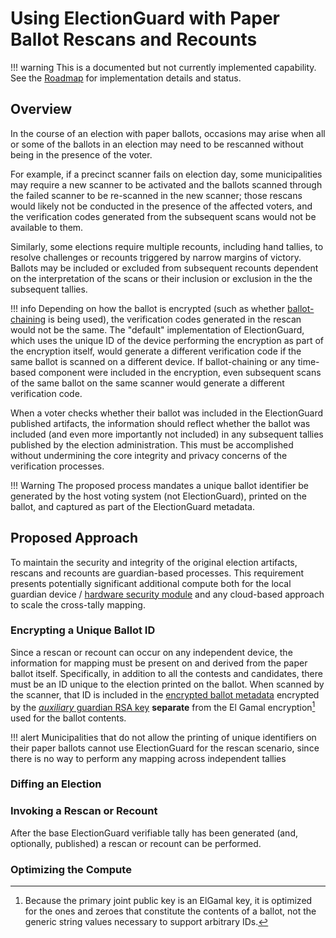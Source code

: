 # Using ElectionGuard with Paper Ballot Rescans and Recounts

!!! warning
This is a documented but not currently implemented capability. See the [Roadmap](../overview/Roadmap.md) for implementation details and status.

## Overview

In the course of an election with paper ballots, occasions may arise when all or some of the ballots in an election may need to be rescanned without being in the presence of the voter.

For example, if a precinct scanner fails on election day, some municipalities may require a new scanner to be activated and the ballots scanned through the failed scanner to be re-scanned in the new scanner; those rescans would likely not be conducted in the presence of the affected voters, and the verification codes generated from the subsequent scans would not be available to them.

Similarly, some elections require multiple recounts, including hand tallies, to resolve challenges or recounts triggered by narrow margins of victory. Ballots may be included or excluded from subsequent recounts dependent on the interpretation of the scans or their inclusion or exclusion in the the subsequent tallies.

!!! info
Depending on how the ballot is encrypted (such as whether [ballot-chaining](../overview/Glossary.md#ballot-chain) is being used), the verification codes generated in the rescan would not be the same. The "default" implementation of ElectionGuard, which uses the unique ID of the device performing the encryption as part of the encryption itself, would generate a different verification code if the same ballot is scanned on a different device. If ballot-chaining or any time-based component were included in the encryption, even subsequent scans of the same ballot on the same scanner would generate a different verification code.

When a voter checks whether their ballot was included in the ElectionGuard published artifacts, the information should reflect whether the ballot was included (and even more importantly not included) in any subsequent tallies published by the election administration. This must be accomplished without undermining the core integrity and privacy concerns of the verification processes.

!!! Warning
The proposed process mandates a unique ballot identifier be generated by the host voting system (not ElectionGuard), printed on the ballot, and captured as part of the ElectionGuard metadata.

## Proposed Approach

To maintain the security and integrity of the original election artifacts, rescans and recounts are guardian-based processes. This requirement presents potentially significant additional compute both for the local guardian device / [hardware security module](../overview/Glossary.md#hardware-security-module-hsm) and any cloud-based approach to scale the cross-tally mapping.

### Encrypting a Unique Ballot ID

Since a rescan or recount can occur on any independent device, the information for mapping must be present on and derived from the paper ballot itself. Specifically, in addition to all the contests and candidates, there must be an ID unique to the election printed on the ballot. When scanned by the scanner, that ID is included in the [encrypted ballot metadata](../overview/Glossary.md#encrypted-ballot-metadata) encrypted by the [_auxiliary_ guardian RSA key](../overview/Glossary.md#auxiliary-guardian-key) **separate** from the El Gamal encryption[^rs1] used for the ballot contents.

!!! alert
Municipalities that do not allow the printing of unique identifiers on their paper ballots cannot use ElectionGuard for the rescan scenario, since there is no way to perform any mapping across independent tallies

### Diffing an Election

### Invoking a Rescan or Recount

After the base ElectionGuard verifiable tally has been generated (and, optionally, published) a rescan or recount can be performed.

### Optimizing the Compute

[^rs1]: Because the primary joint public key is an ElGamal key, it is optimized for the ones and zeroes that constitute the contents of a ballot, not the generic string values necessary to support arbitrary IDs.
